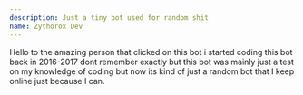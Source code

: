 ```yaml
---
description: Just a tiny bot used for random shit
name: Zythorox Dev
---
```


Hello to the amazing person that clicked on this bot i started coding this bot back in 2016-2017 dont remember exactly but this bot was mainly just a test on my knowledge of coding but now its kind of just a random bot that I keep online just because I can.
